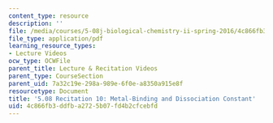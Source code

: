 ```yaml
---
content_type: resource
description: ''
file: /media/courses/5-08j-biological-chemistry-ii-spring-2016/4c866fb3ddfba2725b07fd4b2cfcebfd_MIT5_08jS16r10.pdf
file_type: application/pdf
learning_resource_types:
- Lecture Videos
ocw_type: OCWFile
parent_title: Lecture & Recitation Videos
parent_type: CourseSection
parent_uid: 7a32c19e-298a-989e-6f0e-a8350a915e8f
resourcetype: Document
title: '5.08 Recitation 10: Metal-Binding and Dissociation Constant'
uid: 4c866fb3-ddfb-a272-5b07-fd4b2cfcebfd
---
```

